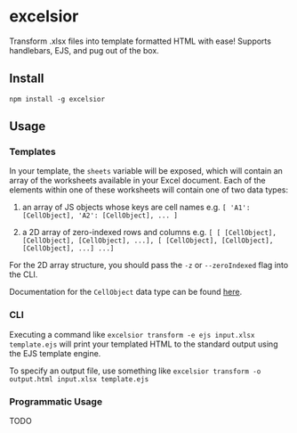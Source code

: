 # excelsior

Transform .xlsx files into template formatted HTML with ease! Supports handlebars, EJS, and pug out of the box.

## Install

`npm install -g excelsior`

## Usage

### Templates

In your template, the `sheets` variable will be exposed, which will contain an array of the worksheets available in your Excel document. Each of the elements within one of these worksheets will contain one of two data types:

1. an array of JS objects whose keys are cell names e.g. `[ 'A1': [CellObject], 'A2': [CellObject], ... ]`

2. a 2D array of zero-indexed rows and columns e.g. `[ [ [CellObject], [CellObject], [CellObject], ...], [ [CellObject], [CellObject], [CellObject], ...] ...]`

For the 2D array structure, you should pass the `-z` or `--zeroIndexed` flag into the CLI.

Documentation for the `CellObject` data type can be found [here](https://docs.sheetjs.com/#cell-object).

### CLI

Executing a command like `excelsior transform -e ejs input.xlsx template.ejs` will print your templated HTML to the standard output using the EJS template engine.

To specify an output file, use something like `excelsior transform -o output.html input.xlsx template.ejs`

### Programmatic Usage

TODO
